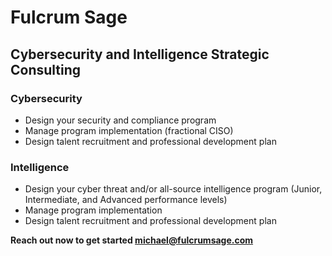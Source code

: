# Fulcrum Sage
## Cybersecurity and Intelligence Strategic Consulting

### Cybersecurity

* Design your security and compliance program
* Manage program implementation (fractional CISO)
* Design talent recruitment and professional development plan

### Intelligence

* Design your cyber threat and/or all-source intelligence program (Junior, Intermediate, and Advanced performance levels)
* Manage program implementation
* Design talent recruitment and professional development plan

**Reach out now to get started michael@fulcrumsage.com**
